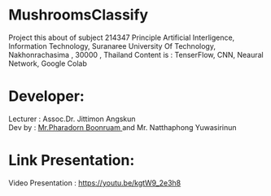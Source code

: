 # MushroomsClassify
Project this about of subject 214347 Principle Artificial Interligence, Information Technology, Suranaree University Of Technology, Nakhonrachasima , 30000 , Thailand
Content is : TenserFlow, CNN, Neaural Network, Google Colab <br/>
# Developer:
Lecturer : Assoc.Dr. Jittimon Angskun<br/>
Dev by : <a href="https://www.facebook.com/PharadornB/">Mr.Pharadorn Boonruam </a> and Mr. Natthaphong Yuwasirinun <br/>
# Link Presentation:
Video Presentation : https://youtu.be/kgtW9_2e3h8
